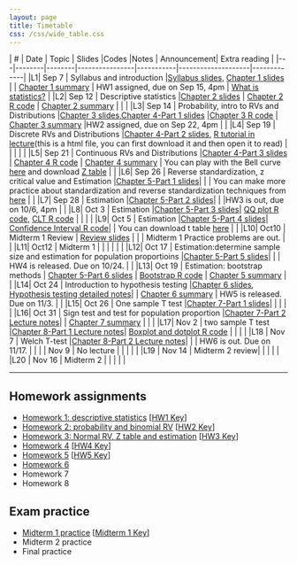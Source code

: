 ```yaml
---
layout: page
title: Timetable
css: /css/wide_table.css
---
```


| # | Date | Topic    | Slides         |Codes      |Notes               | Announcement| Extra reading |
|---|--------|--------|----------------|-----------|--------------------|-------------|
|L1| Sep 7 | Syllabus and introduction  |[Syllabus slides](https://github.com/dzwang91/stat371/raw/gh-pages/lectures/chapter0.pdf), [Chapter 1 slides](https://github.com/dzwang91/stat371/raw/gh-pages/lectures/chapter1.pdf) |      |  [Chapter 1 summary](https://github.com/dzwang91/stat371/raw/gh-pages/notessummary/Chapter1-notes.pdf)    |  HW1 assigned, due on Sep 15, 4pm  |   [What is statistics?](https://github.com/dzwang91/stat371/raw/gh-pages/extrareading/what-is-statistics.pdf)  |
|L2| Sep 12 | Descriptive statistics  |[Chapter 2 slides](https://github.com/dzwang91/stat371/raw/gh-pages/lectures/chapter2.pdf) |  [Chapter 2 R code](https://github.com/dzwang91/stat371/raw/gh-pages/R/chapter2R.txt )    |  [Chapter 2 summary](https://github.com/dzwang91/stat371/raw/gh-pages/notessummary/Chapter2-notes.pdf)    |    |      |
|L3| Sep 14 | Probability, intro to RVs and Distributions |[Chapter 3 slides](https://github.com/dzwang91/stat371/raw/gh-pages/lectures/chapter3.pdf),[Chapter 4-Part 1 slides](https://github.com/dzwang91/stat371/raw/gh-pages/lectures/chapter4-1.pdf) |[Chapter 3 R code](https://github.com/dzwang91/stat371/raw/gh-pages/R/chapter3R.txt )    |  [Chapter 3 summary](https://github.com/dzwang91/stat371/raw/gh-pages/notessummary/Chapter3-notes.pdf)  |HW2 assigned, due on Sep 22, 4pm |      |
|L4| Sep 19 | Discrete RVs and Distributions |[Chapter 4-Part 2 slides](https://github.com/dzwang91/stat371/raw/gh-pages/lectures/chapter4-2.pdf), [R tutorial in lecture](https://github.com/dzwang91/stat371/raw/gh-pages/lectures/R-tutorial-in-lecture-1.html)(this is a html file, you can first download it and then open it to read) |    |    |      |      |
|L5| Sep 21 | Continuous RVs and Distributions |[Chapter 4-Part 3 slides](https://github.com/dzwang91/stat371/raw/gh-pages/lectures/chapter4-3.pdf) | [Chapter 4 R code](https://github.com/dzwang91/stat371/raw/gh-pages/R/chapter4R.txt )  | [Chapter 4 summary](https://github.com/dzwang91/stat371/raw/gh-pages/notessummary/Chapter4-notes.pdf)  |  You can play with the Bell curve [here](https://dzwang.shinyapps.io/thebellcurve/) and download [Z table](https://github.com/dzwang91/stat371/raw/gh-pages/distributiontables/Ztable.pdf   )   |      |
|L6| Sep 26 | Reverse standardization, z critical value and Estimation |[Chapter 5-Part 1 slides](https://github.com/dzwang91/stat371/raw/gh-pages/lectures/chapter5-1.pdf)|    |    | You can make more practice about standardization and reverse standardization techniques from [here](https://github.com/dzwang91/stat371/raw/gh-pages/Practice/Chapter4-Practice-Problems.pdf)     |      |
|L7| Sep 28 | Estimation |[Chapter 5-Part 2 slides](https://github.com/dzwang91/stat371/raw/gh-pages/lectures/chapter5-2.pdf)|    |    |HW3 is out, due on 10/6, 4pm |      |
|L8| Oct 3 | Estimation |[Chapter 5-Part 3 slides](https://github.com/dzwang91/stat371/raw/gh-pages/lectures/chapter5-3.pdf)|  [QQ plot R code](https://github.com/dzwang91/stat371/raw/gh-pages/R/QQplot.R), [CLT R code](https://github.com/dzwang91/stat371/raw/gh-pages/R/CLT.R) |    |     |      |
|L9| Oct 5 | Estimation |[Chapter 5-Part 4 slides](https://github.com/dzwang91/stat371/raw/gh-pages/lectures/chapter5-4.pdf)|   [Confidence Interval R code](https://github.com/dzwang91/stat371/raw/gh-pages/R/CI.R)|    | You can download t table [here](https://github.com/dzwang91/stat371/raw/gh-pages/distributiontables/T-table.pdf) |      |
|L10| Oct10 | Midterm 1 Review | [Review slides](https://github.com/dzwang91/stat371/raw/gh-pages/lectures/Midterm1review.pdf)   |     |    |  Midterm 1 Practice problems are out.      |      |
|L11| Oct12 | Midterm 1        |    |     |    |        |      |
|L12| Oct 17 | Estimation:determine sample size and estimation for population proportioins |[Chapter 5-Part 5 slides](https://github.com/dzwang91/stat371/raw/gh-pages/lectures/chapter5-5.pdf)|   |    | HW4 is released. Due on 10/24.      |      |
|L13| Oct 19 | Estimation: bootstrap methods | [Chapter 5-Part 6 slides](https://github.com/dzwang91/stat371/raw/gh-pages/lectures/chapter5-6.pdf) | [Bootstrap R code](https://github.com/dzwang91/stat371/raw/gh-pages/R/Bootstrap.R) | [Chapter 5 summary](https://github.com/dzwang91/stat371/raw/gh-pages/notessummary/Chapter5-notes.pdf)     |      |
|L14| Oct 24 | Introduction to hypothesis testing |[Chapter 6 slides](https://github.com/dzwang91/stat371/raw/gh-pages/lectures/chapter6.pdf), [Hypothesis testing detailed notes](https://github.com/dzwang91/stat371/raw/gh-pages/lectures/chapter6notes.pdf)|   | [Chapter 6 summary](https://github.com/dzwang91/stat371/raw/gh-pages/notessummary/Chapter6-notes.pdf)  | HW5 is released. Due on 11/3.      |      |
|L15| Oct 26 | One sample T test |[Chapter 7-Part 1 slides](https://github.com/dzwang91/stat371/raw/gh-pages/lectures/chapter7-1.pdf)|   |   |      |      |
|L16| Oct 31 | Sign test and test for population proportion |[Chapter 7-Part 2 Lecture notes](https://github.com/dzwang91/stat371/raw/gh-pages/lectures/chapter7-2.pdf)|   | [Chapter 7 summary](https://github.com/dzwang91/stat371/raw/gh-pages/notessummary/Chapter7-notes.pdf)  |      |      |
|L17| Nov 2 | two sample T test |[Chapter 8-Part 1 Lecture notes](https://github.com/dzwang91/stat371/raw/gh-pages/lectures/chapter8-1.pdf)| [Boxplot and dotplot R code](https://github.com/dzwang91/stat371/raw/gh-pages/R/two-sample-t-test.txt)     |      |      |      |
|L18 | Nov 7 | Welch T-test |[Chapter 8-Part 2 Lecture notes](https://github.com/dzwang91/stat371/raw/gh-pages/lectures/chapter8-2.pdf)|       |      |  HW6 is out. Due on 11/17.     |      |
|    | Nov 9 | No lecture   |       |      |      |      |
|L19 | Nov 14 | Midterm 2 review|       |      |      |      |
|L20 | Nov 16 | Midterm 2 |       |      |      |      |






------------------------------------------

## Homework assignments
- [Homework 1: descriptive statistics](https://github.com/dzwang91/stat371/raw/gh-pages/homework/hw1.pdf) [[HW1 Key](https://github.com/dzwang91/stat371/raw/gh-pages/homework/hw1key.pdf )]
- [Homework 2: probability and binomial RV](https://github.com/dzwang91/stat371/raw/gh-pages/homework/hw2.pdf) [[HW2 Key](https://github.com/dzwang91/stat371/raw/gh-pages/homework/hw2key.pdf )]
- [Homework 3: Normal RV, Z table and estimation](https://github.com/dzwang91/stat371/raw/gh-pages/homework/hw3.pdf) [[HW3 Key](https://github.com/dzwang91/stat371/raw/gh-pages/homework/hw3key.pdf )]
- [Homework 4](https://github.com/dzwang91/stat371/raw/gh-pages/homework/hw4.pdf  ) [[HW4 Key](https://github.com/dzwang91/stat371/raw/gh-pages/homework/hw4key.pdf )]
- [Homework 5](https://github.com/dzwang91/stat371/raw/gh-pages/homework/hw5.pdf  ) [[HW5 Key](https://github.com/dzwang91/stat371/raw/gh-pages/homework/hw5key.pdf )]
- [Homework 6](https://github.com/dzwang91/stat371/raw/gh-pages/homework/hw6.pdf  )
- Homework 7
- Homework 8

## Exam practice
- [Midterm 1 practice](https://github.com/dzwang91/stat371/raw/gh-pages/Practice/Midterm1Practice.pdf) [[Midterm 1 Key](https://github.com/dzwang91/stat371/raw/gh-pages/Practice/Exam1Key.pdf )]
- Midterm 2 practice
- Final practice

